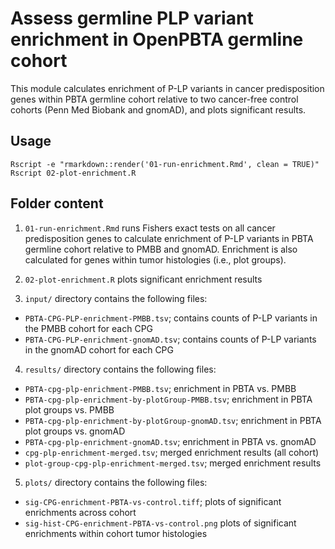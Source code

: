 # Assess germline PLP variant enrichment in OpenPBTA germline cohort

This module calculates enrichment of P-LP variants in cancer predisposition genes within PBTA germline cohort relative to two cancer-free control cohorts (Penn Med Biobank and gnomAD), and plots significant results. 

## Usage

`Rscript -e "rmarkdown::render('01-run-enrichment.Rmd', clean = TRUE)"`
`Rscript 02-plot-enrichment.R`

## Folder content 

1. `01-run-enrichment.Rmd` runs Fishers exact tests on all cancer predisposition genes to calculate enrichment of P-LP variants in PBTA germline cohort relative to PMBB and gnomAD. Enrichment is also calculated for genes within tumor histologies (i.e., plot groups). 

2. `02-plot-enrichment.R` plots significant enrichment results

3. `input/` directory contains the following files: 
  - `PBTA-CPG-PLP-enrichment-PMBB.tsv`; contains counts of P-LP variants in the PMBB cohort for each CPG
  - `PBTA-CPG-PLP-enrichment-gnomAD.tsv`; contains counts of P-LP variants in the gnomAD cohort for each CPG

4. `results/` directory contains the following files: 
  - `PBTA-cpg-plp-enrichment-PMBB.tsv`; enrichment in PBTA vs. PMBB 
  - `PBTA-cpg-plp-enrichment-by-plotGroup-PMBB.tsv`; enrichment in PBTA plot groups vs. PMBB 
  - `PBTA-cpg-plp-enrichment-by-plotGroup-gnomAD.tsv`; enrichment in PBTA plot groups vs. gnomAD 
  - `PBTA-cpg-plp-enrichment-gnomAD.tsv`; enrichment in PBTA vs. gnomAD 
  - `cpg-plp-enrichment-merged.tsv`; merged enrichment results (all cohort)
  - `plot-group-cpg-plp-enrichment-merged.tsv`; merged enrichment results 
  
5. `plots/` directory contains the following files: 
  - `sig-CPG-enrichment-PBTA-vs-control.tiff`; plots of significant enrichments across cohort
  - `sig-hist-CPG-enrichment-PBTA-vs-control.png` plots of significant enrichments within cohort tumor histologies